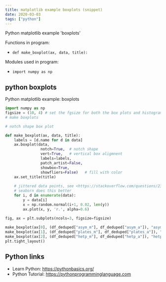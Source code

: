 ```yaml
---
title: matplotlib example boxplots (snippet)
date: 2020-03-03
tags: ["python"]
---
```

Python matplotlib example 'boxplots'

Functions in program: 
* `def make_boxplot(ax, data, title):`

Modules used in program: 
* `import numpy as np`

## python boxplots

Python matplotlib example: boxplots

```python
import numpy as np
figsize = (10, 4) # set the fgsize for both the box plots and histograms
# make boxplots

# notch shape box plot

def make_boxplot(ax, data, title):
    labels = [d.name for d in data]
    ax.boxplot(data,
                notch=True,  # notch shape
                vert=True,   # vertical box aligmnent
                labels=labels,
                patch_artist=False,
                showbox=True,
                showfliers=False)   # fill with color
    ax.set_title(title)
    
    # jittered data points, see <https://stackoverflow.com/questions/23519135>
    # seaborn does this better
    for i, d in enumerate(data):
        y = data[i]
        x = np.random.normal(i+1, 0.02, len(y))
        ax.plot(x, y, 'r.', alpha=0.6)
    
fig, ax = plt.subplots(ncols=3, figsize=figsize)

make_boxplot(ax[0], (df_deduped["asym_m"], df_deduped["asym_a"]), "asym")
make_boxplot(ax[1], (df_deduped["plates_m"], df_deduped["plates_a"]), "plates per m")
make_boxplot(ax[2], (df_deduped["hetp_m"], df_deduped["hetp_a"]), "hetp")
plt.tight_layout()

```

## Python links

- Learn Python: https://pythonbasics.org/
- Python Tutorial: https://pythonprogramminglanguage.com
